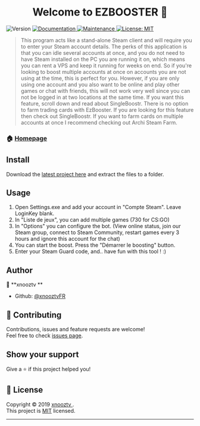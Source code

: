 <h1 align="center">Welcome to EZBOOSTER 👋</h1>
<p>
  <img alt="Version" src="https://img.shields.io/badge/version-3.0.0-blue.svg?cacheSeconds=2592000" />
  <a href="https://github.com/xnooztvFR/EZBooster-V3/new/master?readme=1#install" target="_blank">
    <img alt="Documentation" src="https://img.shields.io/badge/documentation-yes-brightgreen.svg" />
  </a>
  <a href="https://github.com/xnooztvFR/EZBooster-V3/graphs/commit-activity" target="_blank">
    <img alt="Maintenance" src="https://img.shields.io/badge/Maintained%3F-yes-green.svg" />
  </a>
  <a href="https://github.com/xnooztvFR/EZBooster-V3/blob/master/LICENSE" target="_blank">
    <img alt="License: MIT" src="https://img.shields.io/badge/License-MIT-yellow.svg" />
  </a>
</p>

> This program acts like a stand-alone Steam client and will require you to enter your Steam account details. The perks of this application is that you can idle several accounts at once, and you do not need to have Steam installed on the PC you are running it on, which means you can rent a VPS and keep it running for weeks on end. So if you're looking to boost multiple accounts at once on accounts you are not using at the time, this is perfect for you. However, if you are only using one account and you also want to be online and play other games or chat with friends, this will not work very well since you can not be logged in at two locations at the same time. If you want this feature, scroll down and read about SingleBoostr. There is no option to farm trading cards with EzBooster. If you are looking for this feature then check out SingleBoostr. If you want to farm cards on multiple accounts at once I recommend checking out Archi Steam Farm.

### 🏠 [Homepage](https://github.com/xnooztvFR/EZBooster-V3)

## Install

Download the [latest project here](https://github.com/xnooztvFR/EZBooster-V3/releases) and extract the files to a folder.

## Usage

1) Open Settings.exe and add your account in "Compte Steam". Leave LoginKey blank.<br>
2) In "Liste de jeux", you can add multiple games (730 for CS:GO)<br>
3) In "Options" you can configure the bot. (View online status, join our Steam group, connect to Steam Community, restart games every 3 hours and ignore this account for the chat)<br>
4) You can start the boost. Press the "Démarrer le boosting" button.<br>
5) Enter your Steam Guard code, and.. have fun with this tool ! :)<br>

## Author

👤 **xnooztv **

* Github: [@xnooztvFR](https://github.com/xnooztvFR)

## 🤝 Contributing

Contributions, issues and feature requests are welcome!<br />Feel free to check [issues page](https://github.com/xnooztvFR/EZBooster-V3/issues).

## Show your support

Give a ⭐️ if this project helped you!

## 📝 License

Copyright © 2019 [xnooztv ](https://github.com/xnooztvFR).<br />
This project is [MIT](https://github.com/xnooztvFR/EZBooster-V3/blob/master/LICENSE) licensed.

***
